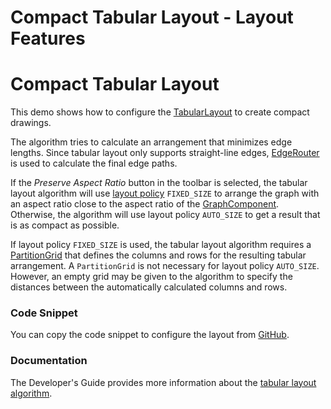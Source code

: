 <!--
 //////////////////////////////////////////////////////////////////////////////
 // @license
 // This file is part of yFiles for HTML 2.6.0.2.
 // Use is subject to license terms.
 //
 // Copyright (c) 2000-2023 by yWorks GmbH, Vor dem Kreuzberg 28,
 // 72070 Tuebingen, Germany. All rights reserved.
 //
 //////////////////////////////////////////////////////////////////////////////
-->
# Compact Tabular Layout - Layout Features

# Compact Tabular Layout

This demo shows how to configure the [TabularLayout](https://docs.yworks.com/yfileshtml/#/api/TabularLayout) to create compact drawings.

The algorithm tries to calculate an arrangement that minimizes edge lengths. Since tabular layout only supports straight-line edges, [EdgeRouter](https://docs.yworks.com/yfileshtml/#/api/EdgeRouter) is used to calculate the final edge paths.

If the _Preserve Aspect Ratio_ button in the toolbar is selected, the tabular layout algorithm will use [layout policy](https://docs.yworks.com/yfileshtml/#/api/TabularLayoutPolicy) `FIXED_SIZE` to arrange the graph with an aspect ratio close to the aspect ratio of the [GraphComponent](https://docs.yworks.com/yfileshtml/#/api/GraphComponent). Otherwise, the algorithm will use layout policy `AUTO_SIZE` to get a result that is as compact as possible.

If layout policy `FIXED_SIZE` is used, the tabular layout algorithm requires a [PartitionGrid](https://docs.yworks.com/yfileshtml/#/api/PartitionGrid) that defines the columns and rows for the resulting tabular arrangement. A `PartitionGrid` is not necessary for layout policy `AUTO_SIZE`. However, an empty grid may be given to the algorithm to specify the distances between the automatically calculated columns and rows.

### Code Snippet

You can copy the code snippet to configure the layout from [GitHub](https://github.com/yWorks/yfiles-for-html-demos/blob/master/demos/layout-features/compact-tabular-layout/CompactTabularLayout.ts).

### Documentation

The Developer's Guide provides more information about the [tabular layout algorithm](https://docs.yworks.com/yfileshtml/#/dguide/tabular_layout).
